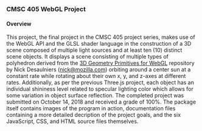 ### CMSC 405 WebGL Project ###

#### Overview ####

This project, the final project in the CMSC 405 project series, makes use of the WebGL API and the GLSL shader language in the construction of a 3D scene composed of multiple light sources and at least ten (10) distinct scene objects. It displays a scene consisting of multiple types of polyhedron derived from the [3D Geometry Primitives for WebGL](https://github.com/nickdesaulniers/prims) repository by Nick Desaulniers (nick@mozilla.com) orbiting around a center sun at a constant rate while rotating about their own x, y, and z-axes at different rates. Additionally, as per the previous Three.js project, each object has an individual shininess level related to specular lighting color which allows for some variation in object surface reflection. The completed project was submitted on October 14, 2018 and received a grade of 100%. The package itself contains images of the program in action, documentation files containing a more detailed decription of the project goals, and the six JavaScript, CSS, and HTML source files themselves.